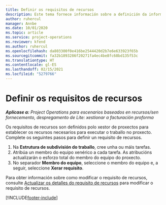 ```yaml
---
title: Definir os requisitos de recursos
description: Este tema fornece información sobre a definición da información dos requisitos de recursos.
author: ruhercul
manager: Annbe
ms.date: 10/01/2020
ms.topic: article
ms.service: project-operations
ms.reviewer: kfend
ms.author: ruhercul
ms.openlocfilehash: da803300f0e416be2544420d2b7e6e633923f65b
ms.sourcegitcommit: fa32b1893286f20271fa4ec4be8fc68bd135f53c
ms.translationtype: HT
ms.contentlocale: gl-ES
ms.lasthandoff: 02/15/2021
ms.locfileid: "5279766"
---
```

# <a name="define-resource-requirements"></a>Definir os requisitos de recursos

_**Aplícase a:** Project Operations para escenarios baseados en recursos/sen fornecemento, despregamento de Lite: xestionar a facturación proforma_

Os requisitos de recursos son definidos polo xestor de proxectos para establecer os recursos necesarios para executar o traballo no proxecto. Complete os seguintes pasos para definir un requisito de recursos.

1.  Na **Estrutura de subdivisión do traballo**, cree unha ou máis tarefas.
2.  Atribúa un membro do equipo xenérico a cada tarefa. As atribucións actualizarán o esforzo total do membro do equipo do proxecto.
3.  No separador **Membro do equipo**, seleccione o membro do equipo e, a seguir, seleccione **Xerar requisito**.

Para obter información sobre como modificar o requisito de recursos, consulte [Actualizar os detalles do requisito de recursos](define-resource-requirements.md) para modificar o requisito de recursos.

[!INCLUDE[footer-include](../includes/footer-banner.md)]